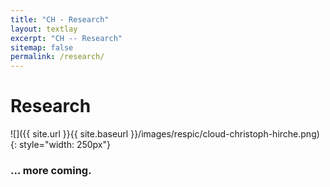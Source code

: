```yaml
---
title: "CH - Research"
layout: textlay
excerpt: "CH -- Research"
sitemap: false
permalink: /research/
---
```


# Research


![]({{ site.url }}{{ site.baseurl }}/images/respic/cloud-christoph-hirche.png){: style="width: 250px"}


 <!-- ![]({{ site.url }}{{ site.baseurl }}/images/respic/STMHead.png){: style="width: 250px; float: right; margin: 0px 10px"} -->


### ... more coming.
